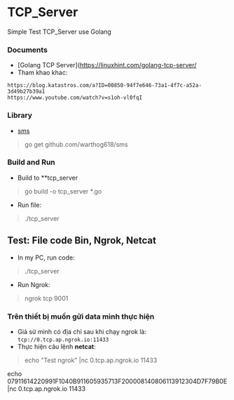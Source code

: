 # TCP_Server
Simple Test TCP_Server use Golang

### Documents
- [Golang TCP Server](https://linuxhint.com/golang-tcp-server/
- Tham khao khac:
```
https://blog.katastros.com/a?ID=00850-94f7e646-73a1-4f7c-a52a-3d49b27b39a1
https://www.youtube.com/watch?v=s1oh-vl0fqI
```

### Library
- [sms](github.com/warthog618/sms)
> go get github.com/warthog618/sms


### Build and Run
- Build to **tcp_server
> go build -o tcp_server *.go
- Run file:
> ./tcp_server


## Test: File code Bin, Ngrok, Netcat
- In my PC, run code:
> ./tcp_server
- Run Ngrok: 
> ngrok tcp 9001
### Trên thiết bị muốn gửi data mình thực hiện
- Giả sử mình có địa chỉ sau khi chạy ngrok là: `tcp://0.tcp.ap.ngrok.io:11433`
- Thực hiện câu lệnh **netcat**:
> echo "Test ngrok" |nc 0.tcp.ap.ngrok.io 11433

echo 07911614220991F1040B911605935713F200008140806113912304D7F79B0E |nc 0.tcp.ap.ngrok.io 11433
